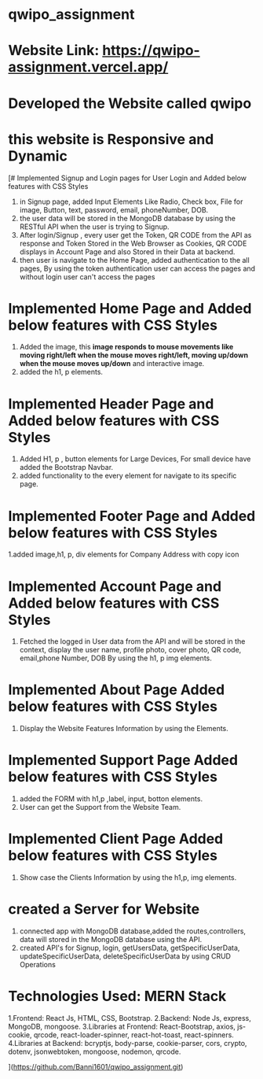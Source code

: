 # qwipo_assignment
# Website Link: https://qwipo-assignment.vercel.app/
# Developed the Website called qwipo
# this website is Responsive and Dynamic 

[# Implemented Signup and Login pages for User Login and Added below features with CSS Styles
1. in Signup page,  added Input Elements Like Radio, Check box, File for image, Button, text, password, email, phoneNumber, DOB.
2. the user data will be stored in the MongoDB database by using the RESTful API when the user is trying to Signup.
3. After login/Signup , every user get the Token, QR CODE from the API as response and Token Stored in the Web Browser as Cookies, QR CODE displays in Account Page and also Stored in their Data at backend.
4. then user is navigate to the Home Page, added authentication to the all pages, By using the token authentication user can access the pages and without login user can't access the pages

# Implemented Home Page and Added below features with CSS Styles
1. Added the image, this **image responds to mouse movements like moving right/left when the mouse moves right/left, moving up/down when the mouse moves up/down** and interactive image.
2. added the h1, p elements.

# Implemented Header Page and Added below features with CSS Styles
1. Added H1, p , button elements for Large Devices, For small device have added the Bootstrap Navbar.
2. added functionality to the every element for navigate to its specific page.

# Implemented Footer Page and Added below features with CSS Styles
1.added image,h1, p, div elements for Company Address with copy icon

# Implemented Account Page and Added below features with CSS Styles
1. Fetched the logged in User data from the API and will be stored in the context, display the user name, profile photo, cover photo, QR code, email,phone Number, DOB By using the h1, p img elements.

# Implemented About Page Added below features with CSS Styles
1. Display the Website Features Information by using the Elements.
# Implemented Support Page Added below features with CSS Styles
1. added the FORM with h1,p ,label, input, botton elements.
2. User can get the Support from the Website Team.

# Implemented Client Page Added below features with CSS Styles
1. Show case the Clients Information by using the h1,p, img elements.

# created a Server for Website
1. connected app with MongoDB database,added the routes,controllers, data will stored in the MongoDB database using the API.
2. created API's for Signup, login, getUsersData, getSpecificUserData, updateSpecificUserData, deleteSpecificUserData by using CRUD Operations

# Technologies Used: MERN Stack
1.Frontend: React Js, HTML, CSS, Bootstrap.
2.Backend: Node Js, express, MongoDB, mongoose.
3.Libraries at Frontend: React-Bootstrap, axios, js-cookie, qrcode, react-loader-spinner, react-hot-toast, react-spinners.
4.Libraries at Backend: bcryptjs, body-parse, cookie-parser, cors, crypto, dotenv, jsonwebtoken, mongoose, nodemon, qrcode.


](https://github.com/Banni1601/qwipo_assignment.git)
